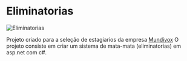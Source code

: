 # Eliminatorias

![Eliminatorias](https://blog.lptennis.com/content/images/2016/12/chave-de-eliminatoria-simples.png)

Projeto criado para a seleção de estagiarios da empresa [Mundivox](https://www.mundivox.com/)
O projeto consiste em criar um sistema de mata-mata (eliminatorias) em asp.net com c#.
